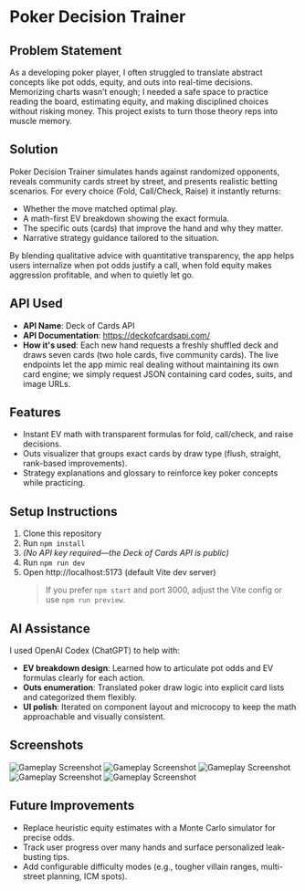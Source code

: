 # Poker Decision Trainer

## Problem Statement
As a developing poker player, I often struggled to translate abstract concepts like pot odds, equity, and outs into real-time decisions. Memorizing charts wasn’t enough; I needed a safe space to practice reading the board, estimating equity, and making disciplined choices without risking money. This project exists to turn those theory reps into muscle memory.

## Solution
Poker Decision Trainer simulates hands against randomized opponents, reveals community cards street by street, and presents realistic betting scenarios. For every choice (Fold, Call/Check, Raise) it instantly returns:
- Whether the move matched optimal play.
- A math-first EV breakdown showing the exact formula.
- The specific outs (cards) that improve the hand and why they matter.
- Narrative strategy guidance tailored to the situation.

By blending qualitative advice with quantitative transparency, the app helps users internalize when pot odds justify a call, when fold equity makes aggression profitable, and when to quietly let go.

## API Used
- **API Name**: Deck of Cards API  
- **API Documentation**: https://deckofcardsapi.com/  
- **How it's used**: Each new hand requests a freshly shuffled deck and draws seven cards (two hole cards, five community cards). The live endpoints let the app mimic real dealing without maintaining its own card engine; we simply request JSON containing card codes, suits, and image URLs.

## Features
- Instant EV math with transparent formulas for fold, call/check, and raise decisions.
- Outs visualizer that groups exact cards by draw type (flush, straight, rank-based improvements).
- Strategy explanations and glossary to reinforce key poker concepts while practicing.

## Setup Instructions
1. Clone this repository
2. Run `npm install`
3. *(No API key required—the Deck of Cards API is public)*
4. Run `npm run dev`
5. Open http://localhost:5173 (default Vite dev server)  
   > If you prefer `npm start` and port 3000, adjust the Vite config or use `npm run preview`.

## AI Assistance
I used OpenAI Codex (ChatGPT) to help with:
- **EV breakdown design**: Learned how to articulate pot odds and EV formulas clearly for each action.
- **Outs enumeration**: Translated poker draw logic into explicit card lists and categorized them flexibly.
- **UI polish**: Iterated on component layout and microcopy to keep the math approachable and visually consistent.

## Screenshots
![Gameplay Screenshot](https://github.com/vtrivedi29/assignment7-poker-decision-trainer/blob/261bddfbf0d3d50066670d38ae42574680263b99/src/assets/Screenshot%202025-10-27%20at%205.00.00%E2%80%AFPM.png)
![Gameplay Screenshot](https://github.com/vtrivedi29/assignment7-poker-decision-trainer/blob/261bddfbf0d3d50066670d38ae42574680263b99/src/assets/Screenshot%202025-10-27%20at%205.00.24%E2%80%AFPM.png)
![Gameplay Screenshot](https://github.com/vtrivedi29/assignment7-poker-decision-trainer/blob/261bddfbf0d3d50066670d38ae42574680263b99/src/assets/Screenshot%202025-10-27%20at%205.00.33%E2%80%AFPM.png)
![Gameplay Screenshot](https://github.com/vtrivedi29/assignment7-poker-decision-trainer/blob/261bddfbf0d3d50066670d38ae42574680263b99/src/assets/Screenshot%202025-10-27%20at%205.00.45%E2%80%AFPM.png)
![Gameplay Screenshot](https://github.com/vtrivedi29/assignment7-poker-decision-trainer/blob/261bddfbf0d3d50066670d38ae42574680263b99/src/assets/Screenshot%202025-10-27%20at%205.00.54%E2%80%AFPM.png)  

## Future Improvements
- Replace heuristic equity estimates with a Monte Carlo simulator for precise odds.
- Track user progress over many hands and surface personalized leak-busting tips.
- Add configurable difficulty modes (e.g., tougher villain ranges, multi-street planning, ICM spots).
